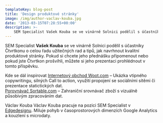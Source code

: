 ```yaml
---
templateKey: blog-post
title: 'Design produktové stránky'
image: /img/author-vaclav-kouba.jpg
date: '2013-03-15T07:28:55+00:00'
description: >-
    SEM Specialist Vašek Kouba se ve vinárně Solnici podělil s účastníky Čtvrtkonu o celou řadu užitečných rad a tipů, jak navrhnout kvalitní produktové stránky. Pokud si chcete jeho přednášku...
---
```

SEM Specialist **Vašek Kouba** se ve vinárně Solnici podělil s účastníky Čtvrtkonu o celou řadu užitečných rad a tipů, jak navrhnout kvalitní produktové stránky. Pokud si chcete jeho přednášku připomenout nebo pokud jste Čtvrtkon prošvihli, můžete si jeho prezentaci prohlédnout v tomto příspěvku.

Kde se dál inspirovat [Internetový obchod Woot.com](http://woot.com "Internetový obchod Woot.com") – Ukázka vtipného copywritingu, silných Call to action, využití propojení se sociálními sítěmi či prezentace statictických dat.  
[Porovnávač Sortable.com](http://sortable.com "Srovnávač zboží Sortable.com") – Zahraniční srovnávač zboží s vizuálně působivým zpracováním dat.

Václav Kouba Václav Kouba pracuje na pozici SEM Specialist v [Edgedesignu](http://edgedesign.cz "Edgedesign.cz"). Miluje pohyb v časoprostorových dimenzích Google Analytics a kouzlení s microdaty.